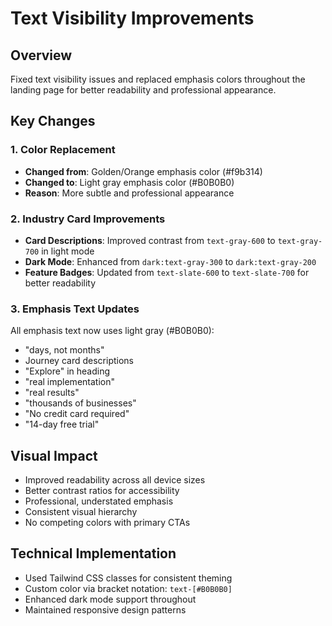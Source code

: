 # Text Visibility Improvements

## Overview
Fixed text visibility issues and replaced emphasis colors throughout the landing page for better readability and professional appearance.

## Key Changes

### 1. Color Replacement
- **Changed from**: Golden/Orange emphasis color (#f9b314)
- **Changed to**: Light gray emphasis color (#B0B0B0)
- **Reason**: More subtle and professional appearance

### 2. Industry Card Improvements
- **Card Descriptions**: Improved contrast from `text-gray-600` to `text-gray-700` in light mode
- **Dark Mode**: Enhanced from `dark:text-gray-300` to `dark:text-gray-200`
- **Feature Badges**: Updated from `text-slate-600` to `text-slate-700` for better readability

### 3. Emphasis Text Updates
All emphasis text now uses light gray (#B0B0B0):
- "days, not months"
- Journey card descriptions
- "Explore" in heading
- "real implementation"
- "real results"
- "thousands of businesses"
- "No credit card required"
- "14-day free trial"

## Visual Impact
- Improved readability across all device sizes
- Better contrast ratios for accessibility
- Professional, understated emphasis
- Consistent visual hierarchy
- No competing colors with primary CTAs

## Technical Implementation
- Used Tailwind CSS classes for consistent theming
- Custom color via bracket notation: `text-[#B0B0B0]`
- Enhanced dark mode support throughout
- Maintained responsive design patterns